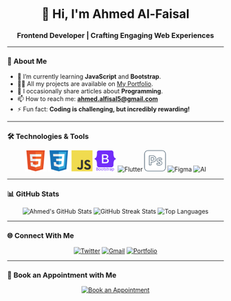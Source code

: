 <h1 align="center">👋 Hi, I'm Ahmed Al-Faisal</h1>
<h3 align="center">Frontend Developer | Crafting Engaging Web Experiences</h3>

---

### 🚀 **About Me**
- 🌱 I’m currently learning **JavaScript** and **Bootstrap**.  
- 👨‍💻 All my projects are available on [My Portfolio](https://ahmedalfaisal502.netlify.app/).  
- 📝 I occasionally share articles about **Programming**.  
- 📫 How to reach me: **ahmed.alfisal5@gmail.com**  
- ⚡ Fun fact: **Coding is challenging, but incredibly rewarding!**  

---

### 🛠️ **Technologies & Tools**
<p align="center">
  <img src="https://raw.githubusercontent.com/devicons/devicon/master/icons/html5/html5-original.svg" alt="HTML5" width="50" height="50"/>
  <img src="https://raw.githubusercontent.com/devicons/devicon/master/icons/css3/css3-original.svg" alt="CSS3" width="50" height="50"/>
  <img src="https://raw.githubusercontent.com/devicons/devicon/master/icons/javascript/javascript-original.svg" alt="JavaScript" width="50" height="50"/>
  <img src="https://raw.githubusercontent.com/devicons/devicon/master/icons/bootstrap/bootstrap-plain-wordmark.svg" alt="Bootstrap" width="50" height="50"/>
  <img src="https://www.vectorlogo.zone/logos/flutterio/flutterio-icon.svg" alt="Flutter" width="50" height="50"/>
  <img src="https://raw.githubusercontent.com/devicons/devicon/master/icons/photoshop/photoshop-line.svg" alt="Photoshop" width="50" height="50"/>
  <img src="https://www.vectorlogo.zone/logos/figma/figma-icon.svg" alt="Figma" width="50" height="50"/>
  <img src="https://upload.wikimedia.org/wikipedia/commons/6/6f/Logo_of_OpenAI.svg" alt="AI" width="50" height="50"/>
</p>

---

### 📊 **GitHub Stats**
<p align="center">
  <img src="https://github-readme-stats.vercel.app/api?username=ahmed667830&show_icons=true&theme=radical" alt="Ahmed's GitHub Stats" />
  <img src="https://github-readme-streak-stats.herokuapp.com/?user=ahmed667830&theme=radical" alt="GitHub Streak Stats" />
  <img src="https://github-readme-stats.vercel.app/api/top-langs/?username=ahmed667830&layout=compact&theme=radical" alt="Top Languages" />
</p>

---

### 🌐 **Connect With Me**
<p align="center">
  <a href="https://twitter.com/ahmed667830" target="_blank"><img src="https://img.shields.io/badge/Twitter-1DA1F2?style=for-the-badge&logo=twitter&logoColor=white" alt="Twitter" /></a>
  <a href="mailto:ahmed.alfisal5@gmail.com"><img src="https://img.shields.io/badge/Email-D14836?style=for-the-badge&logo=gmail&logoColor=white" alt="Gmail" /></a>
  <a href="https://ahmedalfaisal502.netlify.app/" target="_blank"><img src="https://img.shields.io/badge/Portfolio-000000?style=for-the-badge&logo=firefox&logoColor=white" alt="Portfolio" /></a>
</p>

---

### 📅 **Book an Appointment with Me**
<p align="center">
  <a href="https://calendar.google.com/calendar/u/0/appointments/AcZssZ1HV-GCvQTCt5RXYzyy23h2y3hqnrSkMNqIjeo=" target="_blank">
    <img src="https://img.shields.io/badge/Schedule%20a%20Meeting-4285F4?style=for-the-badge&logo=google-calendar&logoColor=white" alt="Book an Appointment" />
  </a>
</p>
